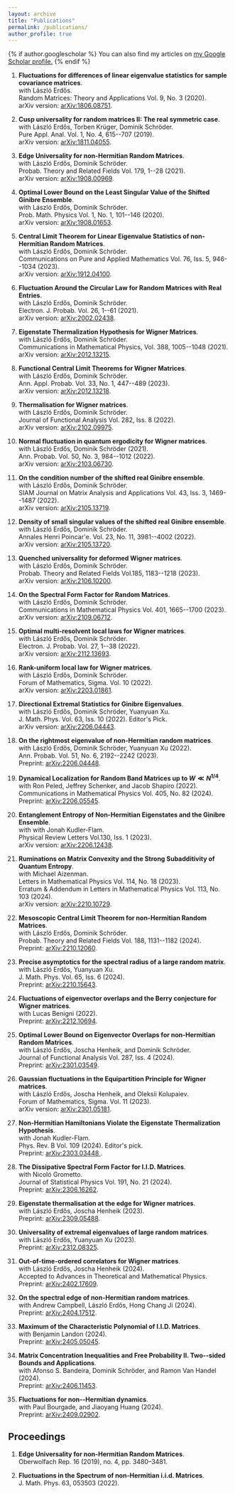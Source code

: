 ```yaml
---
layout: archive
title: "Publications"
permalink: /publications/
author_profile: true
---
```


{% if author.googlescholar %}
  You can also find my articles on <u><a href="{{author.googlescholar}}">my Google Scholar profile</a>.</u>
{% endif %}

1. **Fluctuations for differences of linear eigenvalue statistics for sample covariance matrices**.    
with László Erdős.  
Random Matrices: Theory and Applications Vol. 9, No. 3 (2020).   
arXiv version: [arXiv:1806.08751](https://arxiv.org/abs/1806.08751). 

2. **Cusp universality for random matrices II: The real symmetric case**.  
with László Erdős, Torben Krüger, Dominik Schröder.  
Pure Appl. Anal. Vol. 1, No. 4, 615--707 (2019).     
arXiv version: [arXiv:1811.04055](https://arxiv.org/abs/1811.04055). 

3. **Edge Universality for non-Hermitian Random Matrices**.   
with László Erdős, Dominik Schröder.  
Probab. Theory and Related Fields Vol. 179, 1--28 (2021).     
arXiv version: [arXiv:1908.00969](https://arxiv.org/abs/1908.00969).  

4. **Optimal Lower Bound on the Least Singular Value of the Shifted Ginibre Ensemble**.  
with László Erdős, Dominik Schröder.  
Prob. Math. Physics Vol. 1, No. 1, 101--146 (2020).  
arXiv version: [arXiv:1908.01653](https://arxiv.org/abs/1908.01653). 

5. **Central Limit Theorem for Linear Eigenvalue Statistics of non-Hermitian Random Matrices**.  
with László Erdős, Dominik Schröder.  
Communications on Pure and Applied Mathematics Vol. 76, Iss. 5, 946--1034 (2023).     
arXiv version: [arXiv:1912.04100](https://arxiv.org/abs/1912.04100). 

6. **Fluctuation Around the Circular Law for Random Matrices with Real Entries**.  
with László Erdős, Dominik Schröder.  
Electron. J. Probab. Vol. 26, 1--61 (2021).     
arXiv version: [arXiv:2002.02438](https://arxiv.org/abs/2002.02438). 

7. **Eigenstate Thermalization Hypothesis for Wigner Matrices**.  
with László Erdős, Dominik Schröder.  
Communications in Mathematical Physics,  Vol. 388, 1005--1048 (2021).      
arXiv version: [arXiv:2012.13215](https://arxiv.org/abs/2012.13215). 

8. **Functional Central Limit Theorems for Wigner Matrices**.  
with László Erdős, Dominik Schröder.  
Ann. Appl. Probab. Vol. 33, No. 1, 447--489 (2023).        
arXiv version: [arXiv:2012.13218](https://arxiv.org/abs/2012.13218). 

9. **Thermalisation for Wigner matrices**.  
with László Erdős, Dominik Schröder.  
Journal of Functional Analysis Vol. 282, Iss. 8 (2022).     
arXiv version: [arXiv:2102.09975](https://arxiv.org/abs/2102.09975). 

10. **Normal fluctuation in quantum ergodicity for Wigner matrices**.  
with László Erdős, Dominik Schröder (2021).  
Ann. Probab. Vol. 50, No. 3, 984--1012 (2022).   
arXiv version: [arXiv:2103.06730](https://arxiv.org/abs/2103.06730).  

11. **On the condition number of the shifted real Ginibre ensemble**.  
with László Erdős, Dominik Schröder.  
SIAM Journal on Matrix Analysis and Applications Vol. 43, Iss. 3, 1469--1487 (2022).      
arXiv version: [arXiv:2105.13719](https://arxiv.org/abs/2105.13719). 

12. **Density of small singular values of the shifted real Ginibre ensemble**.  
with László Erdős, Dominik Schröder.  
Annales Henri Poincar\'e. Vol. 23, No. 11, 3981--4002 (2022).     
arXiv version: [arXiv:2105.13720](https://arxiv.org/abs/2105.13720). 

13. **Quenched universality for deformed Wigner matrices**.  
with László Erdős, Dominik Schröder.  
Probab. Theory and Related Fields Vol.185, 1183--1218 (2023).     
arXiv version: [arXiv:2106.10200](https://arxiv.org/abs/2106.10200). 

14. **On the Spectral Form Factor for Random Matrices**.  
with László Erdős, Dominik Schröder.  
Communications in Mathematical Physics Vol. 401, 1665--1700 (2023).      
arXiv version: [arXiv:2109.06712](https://arxiv.org/abs/2109.06712). 

15. **Optimal multi-resolvent local laws for Wigner matrices**.  
with László Erdős, Dominik Schröder.  
Electron. J. Probab. Vol. 27, 1--38 (2022).      
arXiv version: [arXiv:2112.13693](https://arxiv.org/abs/2112.13693). 

16. **Rank-uniform local law for Wigner matrices**.  
with László Erdős, Dominik Schröder.  
Forum of Mathematics, Sigma. Vol. 10 (2022).     
arXiv version: [arXiv:2203.01861](https://arxiv.org/abs/2203.01861).  

17. **Directional Extremal Statistics for Ginibre Eigenvalues**.    
with László Erdős, Dominik Schröder, Yuanyuan Xu.  
J. Math. Phys. Vol. 63, Iss. 10 (2022). Editor's Pick.  
arXiv version: [arXiv:2206.04443](https://arxiv.org/abs/2206.04443).  
    
18. **On the rightmost eigenvalue of non-Hermitian random matrices**.  
with László Erdős, Dominik Schröder, Yuanyuan Xu (2022).  
Ann. Probab. Vol. 51, No. 6, 2192--2242 (2023).    
Preprint: [arXiv:2206.04448](https://arxiv.org/abs/2206.04448). 
    
19. **Dynamical Localization for Random Band Matrices up to $W\ll N^{1/4}$**.   
with Ron Peled, Jeffrey Schenker, and Jacob Shapiro (2022).  
Communications in Mathematical Physics Vol. 405, No. 82 (2024).    
Preprint: [arXiv:2206.05545](https://arxiv.org/abs/2206.05545). 
    
20. **Entanglement Entropy of Non-Hermitian Eigenstates and the Ginibre Ensemble**.  
with with Jonah Kudler-Flam.  
Physical Review Letters Vol.130, Iss. 1 (2023).   
arXiv version: [arXiv:2206.12438](https://arxiv.org/abs/2206.12438).  

21. **Ruminations on Matrix Convexity and the Strong Subadditivity of Quantum Entropy**.  
with Michael Aizenman.  
Letters in Mathematical Physics Vol. 114, No. 18 (2023).  
Erratum \& Addendum in Letters in Mathematical Physics Vol. 113, No. 103 (2024).  
arXiv version: [arXiv:2210.10729](https://arxiv.org/abs/2210.10729).  

22. **Mesoscopic Central Limit Theorem for non-Hermitian Random Matrices**.  
with László Erdős, Dominik Schröder.    
Probab. Theory and Related Fields Vol. 188, 1131--1182 (2024).    
Preprint: [arXiv:2210.12060](https://arxiv.org/abs/2210.12060).  

23. **Precise asymptotics for the spectral radius of a large random matrix**.  
with László Erdős, Yuanyuan Xu.  
J. Math. Phys. Vol. 65, Iss. 6 (2024).   
Preprint: [arXiv:2210.15643](https://arxiv.org/abs/2210.15643).  

24. **Fluctuations of eigenvector overlaps and the Berry conjecture for Wigner matrices**.  
with Lucas Benigni (2022).  
Preprint: [arXiv:2212.10694](https://arxiv.org/pdf/2212.10694.pdf).  

25. **Optimal Lower Bound on Eigenvector Overlaps for non-Hermitian Random Matrices**.    
with László Erdős, Joscha Henheik, and Dominik Schröder.    
Journal of Functional Analysis Vol. 287, Iss. 4 (2024).        
Preprint: [arXiv:2301.03549](https://arxiv.org/pdf/2301.03549.pdf).  

26. **Gaussian fluctuations in the Equipartition Principle for Wigner matrices**.   
with László Erdős, Joscha Henheik, and Oleksii Kolupaiev.  
Forum of Mathematics, Sigma. Vol. 11 (2023).     
arXiv version: [arXiv:2301.05181](https://arxiv.org/pdf/2301.05181.pdf).  

27. **Non-Hermitian Hamiltonians Violate the Eigenstate Thermalization Hypothesis**.  
with Jonah Kudler-Flam.    
Phys. Rev. B Vol. 109 (2024). Editor's pick.     
Preprint: [arXiv:2303.03448 ](https://arxiv.org/pdf/2303.03448.pdf).  

28. **The Dissipative Spectral Form Factor for I.I.D. Matrices**.  
with Nicoló Grometto.    
Journal of Statistical Physics Vol. 191, No. 21 (2024).     
Preprint: [arXiv:2306.16262](https://arxiv.org/pdf/2306.16262.pdf).  

29. **Eigenstate thermalisation at the edge for Wigner matrices**.  
with László Erdős, Joscha Henheik (2023).  
Preprint: [arXiv:2309.05488](https://arxiv.org/pdf/2309.05488.pdf).

30. **Universality of extremal eigenvalues of large random matrices**.   
with László Erdős, Yuanyuan Xu (2023).  
Preprint: [arXiv:2312.08325](https://arxiv.org/pdf/2312.08325.pdf).  

31. **Out-of-time-ordered correlators for Wigner matrices**.  
with László Erdős, Joscha Henheik (2024).  
Accepted to Advances in Theoretical and Mathematical Physics.   
Preprint: [arXiv:2402.17609](https://arxiv.org/pdf/2402.17609.pdf).

32. **On the spectral edge of non-Hermitian random matrices**.  
with Andrew Campbell, László Erdős, Hong Chang Ji (2024).  
Preprint: [arXiv:2404.17512](https://arxiv.org/pdf/2404.17512).

33. **Maximum of the Characteristic Polynomial of I.I.D. Matrices**.  
with Benjamin Landon (2024).  
Preprint: [arXiv:2405.05045](https://arxiv.org/pdf/2405.05045).

34. **Matrix Concentration Inequalities and Free Probability II. Two--sided Bounds and Applications**.  
with Afonso S. Bandeira, Dominik Schröder, and Ramon Van Handel (2024).   
Preprint: [arXiv:2406.11453](https://arxiv.org/pdf/2406.11453).

35. **Fluctuations for non--Hermitian dynamics**.  
with Paul Bourgade, and Jiaoyang Huang (2024).  
Preprint: [arXiv:2409.02902](https://arxiv.org/pdf/2409.02902).  

## **Proceedings**

1. **Edge Universality for non-Hermitian Random Matrices**.   
Oberwolfach Rep. 16 (2019), no. 4, pp. 3480–3481.  

2. **Fluctuations in the Spectrum of non-Hermitian i.i.d. Matrices**.  
J. Math. Phys. 63, 053503 (2022).  
